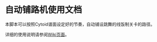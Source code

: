 # 自动铺路机使用文档
本脚本可以按照Cytoid谱面设定好的节奏，自动铺设跳舞的线饭制关卡的路径。

详细的使用说明请参阅[Wiki页面](https://github.com/JerryHan3/DL-Fanmade-Tools/wiki/%E8%87%AA%E5%8A%A8%E9%93%BA%E8%B7%AF%E6%9C%BA%E4%BD%BF%E7%94%A8%E6%96%87%E6%A1%A3)。
